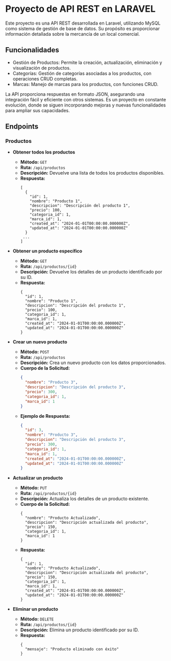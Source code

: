 # Proyecto de API REST en LARAVEL
Este proyecto es una API REST desarrollada en Laravel, utilizando MySQL como sistema de gestión de base de datos. Su propósito es proporcionar información detallada sobre la mercancía de un local comercial.

## Funcionalidades
* Gestión de Productos: Permite la creación, actualización, eliminación y visualización de productos.
* Categorías: Gestión de categorías asociadas a los productos, con operaciones CRUD completas.
* Marcas: Manejo de marcas para los productos, con funciones CRUD.

La API proporciona respuestas en formato JSON, asegurando una integración fácil y eficiente con otros sistemas. Es un proyecto en constante evolución, donde se siguen incorporando mejoras y nuevas funcionalidades para ampliar sus capacidades.

## Endpoints
### Productos

- **Obtener todos los productos**
  - **Método:** `GET`
  - **Ruta:** `/api/productos`
  - **Descripción:** Devuelve una lista de todos los productos disponibles.
  - **Respuesta:**
    ```
    [
      {
        "id": 1,
        "nombre": "Producto 1",
        "descripcion": "Descripción del producto 1",
        "precio": 100,
        "categoria_id": 1,
        "marca_id": 1,
        "created_at": "2024-01-01T00:00:00.000000Z",
        "updated_at": "2024-01-01T00:00:00.000000Z"
      }
     ...
    ]
    ```
- **Obtener un producto específico**
  - **Método:** `GET`
  - **Ruta:** `/api/productos/{id}`
  - **Descripción:** Devuelve los detalles de un producto identificado por su ID.
  - **Respuesta:**
    ```
    {
      "id": 1,
      "nombre": "Producto 1",
      "descripcion": "Descripción del producto 1",
      "precio": 100,
      "categoria_id": 1,
      "marca_id": 1,
      "created_at": "2024-01-01T00:00:00.000000Z",
      "updated_at": "2024-01-01T00:00:00.000000Z"
    }
    ```
- **Crear un nuevo producto**
  - **Método:** `POST`
  - **Ruta:** `/api/productos`
  - **Descripción:** Crea un nuevo producto con los datos proporcionados.
  - **Cuerpo de la Solicitud:**
    ```json
    {
      "nombre": "Producto 3",
      "descripcion": "Descripción del producto 3",
      "precio": 300,
      "categoria_id": 1,
      "marca_id": 1
    }
    ```
  - **Ejemplo de Respuesta:**
    ```json
    {
      "id": 3,
      "nombre": "Producto 3",
      "descripcion": "Descripción del producto 3",
      "precio": 300,
      "categoria_id": 1,
      "marca_id": 1,
      "created_at": "2024-01-01T00:00:00.000000Z",
      "updated_at": "2024-01-01T00:00:00.000000Z"
    }
    ```

- **Actualizar un producto**
  - **Método:** `PUT`
  - **Ruta:** `/api/productos/{id}`
  - **Descripción:** Actualiza los detalles de un producto existente.
  - **Cuerpo de la Solicitud:**
    ```
    {
      "nombre": "Producto Actualizado",
      "descripcion": "Descripción actualizada del producto",
      "precio": 150,
      "categoria_id": 1,
      "marca_id": 1
    }
    ```
  - **Respuesta:**
    ```
    {
      "id": 1,
      "nombre": "Producto Actualizado",
      "descripcion": "Descripción actualizada del producto",
      "precio": 150,
      "categoria_id": 1,
      "marca_id": 1,
      "created_at": "2024-01-01T00:00:00.000000Z",
      "updated_at": "2024-01-01T00:00:00.000000Z"
    }
    ```

- **Eliminar un producto**
  - **Método:** `DELETE`
  - **Ruta:** `/api/productos/{id}`
  - **Descripción:** Elimina un producto identificado por su ID.
  - **Respuesta:**
    ```
    {
      "mensaje": "Producto eliminado con éxito"
    }
    ```
